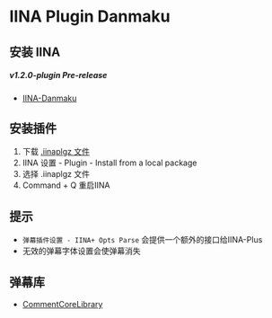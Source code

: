 # IINA Plugin Danmaku


## 安装 IINA
##### v1.2.0-plugin Pre-release
- [IINA-Danmaku](https://github.com/xjbeta/iina-danmaku/releases)


<!-- - [IINA](https://lhc70000.github.io/iina/) -->

## 安装插件
1. 下载 [.iinaplgz 文件](https://github.com/xjbeta/iina-plugin-danmaku/releases/latest)
2. IINA 设置 - Plugin - Install from a local package
3. 选择 .iinaplgz 文件
4. Command + Q 重启IINA  


## 提示
- `弹幕插件设置 - IINA+ Opts Parse` 会提供一个额外的接口给IINA-Plus
- 无效的弹幕字体设置会使弹幕消失


## 弹幕库

- [CommentCoreLibrary](https://github.com/jabbany/CommentCoreLibrary)
